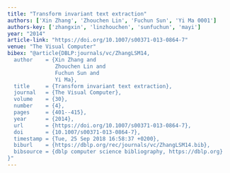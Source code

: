 ```yaml
---
title: "Transform invariant text extraction"
authors: ['Xin Zhang', 'Zhouchen Lin', 'Fuchun Sun', 'Yi Ma 0001']
authors-key: ['zhangxin', 'linzhouchen', 'sunfuchun', 'mayi']
year: "2014"
article-link: "https://doi.org/10.1007/s00371-013-0864-7"
venue: "The Visual Computer"
bibex: "@article{DBLP:journals/vc/ZhangLSM14,
  author    = {Xin Zhang and
               Zhouchen Lin and
               Fuchun Sun and
               Yi Ma},
  title     = {Transform invariant text extraction},
  journal   = {The Visual Computer},
  volume    = {30},
  number    = {4},
  pages     = {401--415},
  year      = {2014},
  url       = {https://doi.org/10.1007/s00371-013-0864-7},
  doi       = {10.1007/s00371-013-0864-7},
  timestamp = {Tue, 25 Sep 2018 16:58:37 +0200},
  biburl    = {https://dblp.org/rec/journals/vc/ZhangLSM14.bib},
  bibsource = {dblp computer science bibliography, https://dblp.org}
}"
---
```

